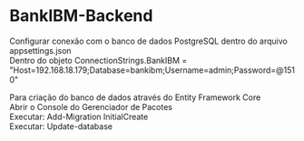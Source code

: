 # BankIBM-Backend

Configurar conexão com o banco de dados PostgreSQL dentro do arquivo appsettings.json\
Dentro do objeto ConnectionStrings.BankIBM = "Host=192.168.18.179;Database=bankibm;Username=admin;Password=@1510"

Para criação do banco de dados através do Entity Framework Core\
Abrir o Console do Gerenciador de Pacotes\
Executar: Add-Migration InitialCreate\
Executar:  Update-database
